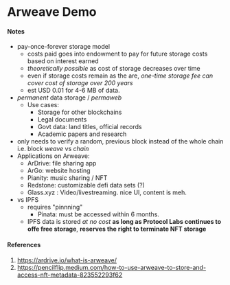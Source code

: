 # Arweave Demo

#### Notes

- pay-once-forever storage model
	+ costs paid goes into endowment to pay for future storage costs based on interest earned
	+ _theoretically possible_ as cost of storage decreases over time
	+ even if storage costs remain as the are, _one-time storage fee can cover cost of storage over 200 years_
	+ est USD 0.01 for 4-6 MB of data. 
- _permanent_ data storage / _permaweb_
	+ Use cases: 
		* Storage for other blockchains
		* Legal documents
		* Govt data: land titles, official records
		* Academic papers and research
- only needs to verify a random, previous block instead of the whole chain i.e. block _weave_ vs _chain_
- Applications on Arweave: 
	+ ArDrive: file sharing app
	+ ArGo: website hosting
	+ Pianity: music sharing / NFT
	+ Redstone: customizable defi data sets (?)
	+ Glass.xyz : Video/livestreaming. nice UI, content is meh. 
- vs IPFS
	+ requires "pinnning" 
		* Pinata: must be accessed within 6 months. 
	+ IPFS data is stored _at no cost_ **as long as Protocol Labs continues to offe free storage**, **reserves the right to terminate NFT storage**


#### References

1. https://ardrive.io/what-is-arweave/
2. https://pencilflip.medium.com/how-to-use-arweave-to-store-and-access-nft-metadata-823552293f62